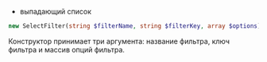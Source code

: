 - выпадающий список

```php
new SelectFilter(string $filterName, string $filterKey, array $options)
```

Конструктор принимает три аргумента: название фильтра, ключ фильтра и массив опций фильтра.
